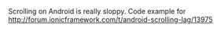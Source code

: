 Scrolling on Android is really sloppy. Code example for http://forum.ionicframework.com/t/android-scrolling-lag/13975